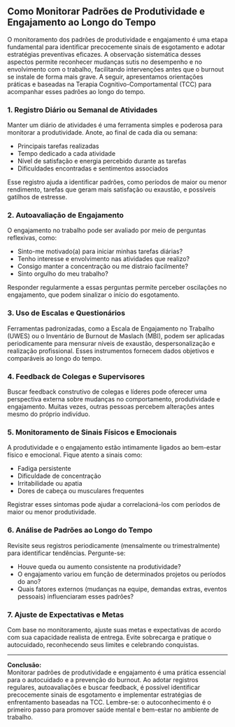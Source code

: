 
## Como Monitorar Padrões de Produtividade e Engajamento ao Longo do Tempo

O monitoramento dos padrões de produtividade e engajamento é uma etapa fundamental para identificar precocemente sinais de esgotamento e adotar estratégias preventivas eficazes. A observação sistemática desses aspectos permite reconhecer mudanças sutis no desempenho e no envolvimento com o trabalho, facilitando intervenções antes que o burnout se instale de forma mais grave. A seguir, apresentamos orientações práticas e baseadas na Terapia Cognitivo-Comportamental (TCC) para acompanhar esses padrões ao longo do tempo.

### 1. **Registro Diário ou Semanal de Atividades**

Manter um diário de atividades é uma ferramenta simples e poderosa para monitorar a produtividade. Anote, ao final de cada dia ou semana:

- Principais tarefas realizadas
- Tempo dedicado a cada atividade
- Nível de satisfação e energia percebido durante as tarefas
- Dificuldades encontradas e sentimentos associados

Esse registro ajuda a identificar padrões, como períodos de maior ou menor rendimento, tarefas que geram mais satisfação ou exaustão, e possíveis gatilhos de estresse.

### 2. **Autoavaliação de Engajamento**

O engajamento no trabalho pode ser avaliado por meio de perguntas reflexivas, como:

- Sinto-me motivado(a) para iniciar minhas tarefas diárias?
- Tenho interesse e envolvimento nas atividades que realizo?
- Consigo manter a concentração ou me distraio facilmente?
- Sinto orgulho do meu trabalho?

Responder regularmente a essas perguntas permite perceber oscilações no engajamento, que podem sinalizar o início do esgotamento.

### 3. **Uso de Escalas e Questionários**

Ferramentas padronizadas, como a Escala de Engajamento no Trabalho (UWES) ou o Inventário de Burnout de Maslach (MBI), podem ser aplicadas periodicamente para mensurar níveis de exaustão, despersonalização e realização profissional. Esses instrumentos fornecem dados objetivos e comparáveis ao longo do tempo.

### 4. **Feedback de Colegas e Supervisores**

Buscar feedback construtivo de colegas e líderes pode oferecer uma perspectiva externa sobre mudanças no comportamento, produtividade e engajamento. Muitas vezes, outras pessoas percebem alterações antes mesmo do próprio indivíduo.

### 5. **Monitoramento de Sinais Físicos e Emocionais**

A produtividade e o engajamento estão intimamente ligados ao bem-estar físico e emocional. Fique atento a sinais como:

- Fadiga persistente
- Dificuldade de concentração
- Irritabilidade ou apatia
- Dores de cabeça ou musculares frequentes

Registrar esses sintomas pode ajudar a correlacioná-los com períodos de maior ou menor produtividade.

### 6. **Análise de Padrões ao Longo do Tempo**

Revisite seus registros periodicamente (mensalmente ou trimestralmente) para identificar tendências. Pergunte-se:

- Houve queda ou aumento consistente na produtividade?
- O engajamento variou em função de determinados projetos ou períodos do ano?
- Quais fatores externos (mudanças na equipe, demandas extras, eventos pessoais) influenciaram esses padrões?

### 7. **Ajuste de Expectativas e Metas**

Com base no monitoramento, ajuste suas metas e expectativas de acordo com sua capacidade realista de entrega. Evite sobrecarga e pratique o autocuidado, reconhecendo seus limites e celebrando conquistas.

---

**Conclusão:**  
Monitorar padrões de produtividade e engajamento é uma prática essencial para o autocuidado e a prevenção do burnout. Ao adotar registros regulares, autoavaliações e buscar feedback, é possível identificar precocemente sinais de esgotamento e implementar estratégias de enfrentamento baseadas na TCC. Lembre-se: o autoconhecimento é o primeiro passo para promover saúde mental e bem-estar no ambiente de trabalho.
```
